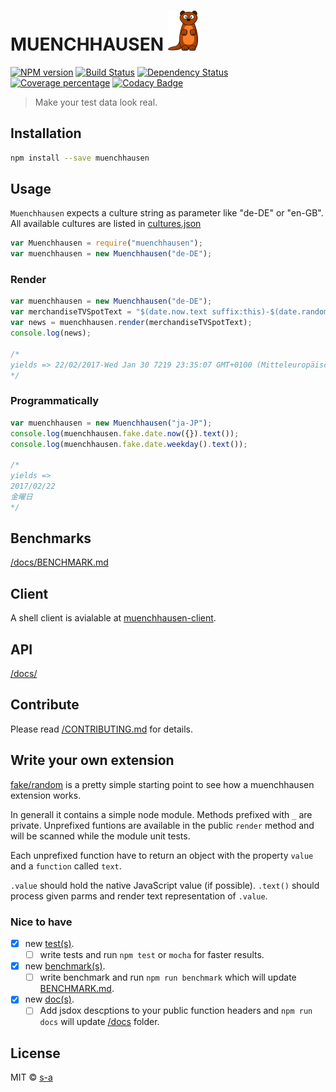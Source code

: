 # MUENCHHAUSEN [![Muenchhausen Logo](/resources/logo-sm.png)](/README.md) 

[![NPM version][npm-image]][npm-url] [![Build Status][travis-image]][travis-url] [![Dependency Status][daviddm-image]][daviddm-url] [![Coverage percentage][coveralls-image]][coveralls-url] [![Codacy Badge](https://api.codacy.com/project/badge/Grade/504801d3fc0d4d259a9160cc6b8cf492)](https://www.codacy.com/app/stephanahlf/muenchhausen?utm_source=github.com&amp;utm_medium=referral&amp;utm_content=s-a/muenchhausen&amp;utm_campaign=Badge_Grade)
> Make your test data look real.

## Installation

```sh
npm install --save muenchhausen
```

## Usage

`Muenchhausen` expects a culture string as parameter like "de-DE" or "en-GB". All available cultures are listed in [cultures.json](https://github.com/s-a/muenchhausen/blob/master/lib/cultures.json)

```javascript
var Muenchhausen = require("muenchhausen");
var muenchhausen = new Muenchhausen("de-DE");
```

### Render

```javascript
var muenchhausen = new Muenchhausen("de-DE");
var merchandiseTVSpotText = "$(date.now.text suffix:this)-$(date.random.value suffix:format,min:20200901)  $(date.random)";
var news = muenchhausen.render(merchandiseTVSpotText);
console.log(news);

/*
yields => 22/02/2017-Wed Jan 30 7219 23:35:07 GMT+0100 (Mitteleuropäische Zeit)  18/07/2984
*/
```

### Programmatically

```javascript
var muenchhausen = new Muenchhausen("ja-JP");
console.log(muenchhausen.fake.date.now({}).text());
console.log(muenchhausen.fake.date.weekday().text());

/*
yields =>
2017/02/22
金曜日
*/
```

## Benchmarks

[/docs/BENCHMARK.md](docs/BENCHMARK.md)

## Client

A shell client is avialable at [muenchhausen-client](https://github.com/s-a/muenchhausen-client).

## API

[/docs/](docs/)

## Contribute

Please read [/CONTRIBUTING.md](CONTRIBUTING.md) for details.

## Write your own extension

[fake/random](https://github.com/s-a/muenchhausen/blob/master/lib/fake/random/index.js) is a pretty simple starting point to see how a muenchhausen extension works.


In generall it contains a simple node module. Methods prefixed with `_` are private. Unprefixed funtions are available in the public `render` method and will be scanned while the module unit tests.


Each unprefixed function have to return an object with the property `value` and a `function` called `text`.


`.value` should hold the native JavaScript value (if possible). `.text()` should process given parms and render text representation of `.value`.

### Nice to have

- [x] new [test(s)](/test/).
  - [ ] write tests and run `npm test` or `mocha` for faster results.
- [x] new [benchmark(s)](/scripts/benchmark.js).
  - [ ] write benchmark and run `npm run benchmark` which will update [BENCHMARK.md](/docs/BENCHMARK.md).
- [x] new [doc(s)](/docs/).
  - [ ] Add jsdox descptions to your public function headers and `npm run docs` will update [/docs](/docs/) folder.

## License

MIT © [s-a](https://github.com/s-a)

[npm-image]: https://badge.fury.io/js/muenchhausen.svg
[npm-url]: https://npmjs.org/package/muenchhausen
[travis-image]: https://travis-ci.org/s-a/muenchhausen.svg?branch=master
[travis-url]: https://travis-ci.org/s-a/muenchhausen
[daviddm-image]: https://david-dm.org/s-a/muenchhausen.svg?theme=shields.io
[daviddm-url]: https://david-dm.org/s-a/muenchhausen
[coveralls-image]: https://coveralls.io/repos/github/s-a/muenchhausen/badge.svg?branch=master
[coveralls-url]: https://coveralls.io/github/s-a/muenchhausen?branch=master